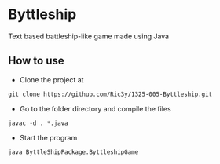 # Byttleship

Text based battleship-like game made using Java 

## How to use

- Clone the project at 
```
git clone https://github.com/Ric3y/1325-005-Byttleship.git
 ```

- Go to the folder directory and compile the files
```
javac -d . *.java
```

- Start the program
```
java ByttleShipPackage.ByttleshipGame
```
